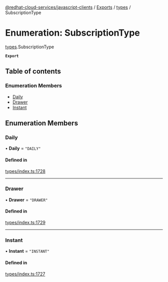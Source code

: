 [@redhat-cloud-services/javascript-clients](../README.md) / [Exports](../modules.md) / [types](../modules/types.md) / SubscriptionType

# Enumeration: SubscriptionType

[types](../modules/types.md).SubscriptionType

**`Export`**

## Table of contents

### Enumeration Members

- [Daily](types.SubscriptionType.md#daily)
- [Drawer](types.SubscriptionType.md#drawer)
- [Instant](types.SubscriptionType.md#instant)

## Enumeration Members

### Daily

• **Daily** = ``"DAILY"``

#### Defined in

[types/index.ts:1728](https://github.com/RedHatInsights/javascript-clients/blob/main/packages/notifications/types/index.ts#L1728)

___

### Drawer

• **Drawer** = ``"DRAWER"``

#### Defined in

[types/index.ts:1729](https://github.com/RedHatInsights/javascript-clients/blob/main/packages/notifications/types/index.ts#L1729)

___

### Instant

• **Instant** = ``"INSTANT"``

#### Defined in

[types/index.ts:1727](https://github.com/RedHatInsights/javascript-clients/blob/main/packages/notifications/types/index.ts#L1727)
